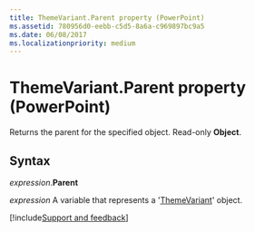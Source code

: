 ```yaml
---
title: ThemeVariant.Parent property (PowerPoint)
ms.assetid: 780956d0-eebb-c5d5-8a6a-c969897bc9a5
ms.date: 06/08/2017
ms.localizationpriority: medium
---
```



# ThemeVariant.Parent property (PowerPoint)

Returns the parent for the specified object. Read-only **Object**.


## Syntax

_expression_.**Parent**

_expression_ A variable that represents a '[ThemeVariant](PowerPoint.themevariant.md)' object.

[!include[Support and feedback](~/includes/feedback-boilerplate.md)]